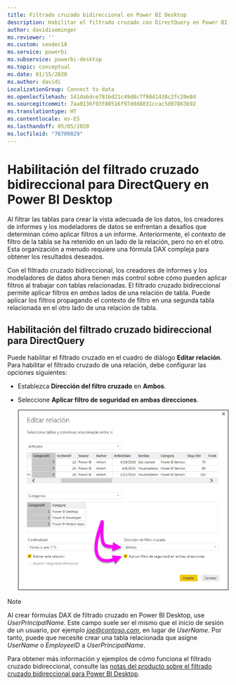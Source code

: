 ```yaml
---
title: Filtrado cruzado bidireccional en Power BI Desktop
description: Habilitar el filtrado cruzado con DirectQuery en Power BI Desktop
author: davidiseminger
ms.reviewer: ''
ms.custom: seodec18
ms.service: powerbi
ms.subservice: powerbi-desktop
ms.topic: conceptual
ms.date: 01/15/2020
ms.author: davidi
LocalizationGroup: Connect to data
ms.openlocfilehash: 141dabdce7816d21c49d8c7f98d1438c2fc20e8d
ms.sourcegitcommit: 7aa0136f93f88516f97ddd8031ccac5d07863b92
ms.translationtype: HT
ms.contentlocale: es-ES
ms.lasthandoff: 05/05/2020
ms.locfileid: "76709829"
---
```

# <a name="enable-bidirectional-cross-filtering-for-directquery-in-power-bi-desktop"></a>Habilitación del filtrado cruzado bidireccional para DirectQuery en Power BI Desktop

Al filtrar las tablas para crear la vista adecuada de los datos, los creadores de informes y los modeladores de datos se enfrentan a desafíos que determinan cómo aplicar filtros a un informe. Anteriormente, el contexto de filtro de la tabla se ha retenido en un lado de la relación, pero no en el otro. Esta organización a menudo requiere una fórmula DAX compleja para obtener los resultados deseados.

Con el filtrado cruzado bidireccional, los creadores de informes y los modeladores de datos ahora tienen más control sobre cómo pueden aplicar filtros al trabajar con tablas relacionadas. El filtrado cruzado bidireccional permite aplicar filtros en *ambos* lados de una relación de tabla. Puede aplicar los filtros propagando el contexto de filtro en una segunda tabla relacionada en el otro lado de una relación de tabla.

## <a name="enable-bidirectional-cross-filtering-for-directquery"></a>Habilitación del filtrado cruzado bidireccional para DirectQuery

Puede habilitar el filtrado cruzado en el cuadro de diálogo **Editar relación**. Para habilitar el filtrado cruzado de una relación, debe configurar las opciones siguientes:

* Establezca **Dirección del filtro cruzado** en **Ambos**.
* Seleccione **Aplicar filtro de seguridad en ambas direcciones**.

  ![Configure el filtrado cruzado bidireccional en Power BI Desktop.](media/desktop-bidirectional-filtering/bidirectional-filtering_2.png)

> [!NOTE]
> Al crear fórmulas DAX de filtrado cruzado en Power BI Desktop, use *UserPrincipalName*. Este campo suele ser el mismo que el inicio de sesión de un usuario, por ejemplo <em>joe@contoso.com</em>, en lugar de *UserName*. Por tanto, puede que necesite crear una tabla relacionada que asigne *UserName* o *EmployeeID* a *UserPrincipalName*.

Para obtener más información y ejemplos de cómo funciona el filtrado cruzado bidireccional, consulte las [notas del producto sobre el filtrado cruzado bidireccional para Power BI Desktop](https://download.microsoft.com/download/2/7/8/2782DF95-3E0D-40CD-BFC8-749A2882E109/Bidirectional%20cross-filtering%20in%20Analysis%20Services%202016%20and%20Power%20BI.docx).

